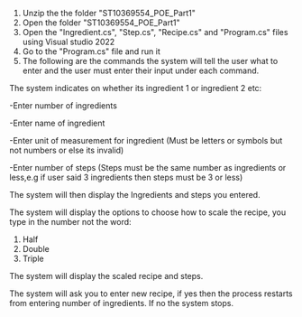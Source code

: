 1. Unzip the the folder "ST10369554_POE_Part1"
2. Open the folder "ST10369554_POE_Part1"
3. Open the "Ingredient.cs", "Step.cs", "Recipe.cs" and "Program.cs" files using Visual studio 2022
4. Go to the "Program.cs" file and run it
5. The following are the commands the system will tell the user what to enter and the user must enter their 
input under each command.

The system indicates on whether its ingredient 1 or ingredient 2 etc:

-Enter number of ingredients

-Enter name of ingredient

-Enter unit of measurement for ingredient (Must be letters or symbols but not numbers or else its invalid)

-Enter number of steps (Steps must be the same number as ingredients or less,e.g if user said 3 ingredients then steps must be 3 or less)

The system will then display the Ingredients and steps you entered.

The system will display the options to choose how to scale the recipe, you type in the number not the word:
1. Half
2. Double
3. Triple

The system will display the scaled recipe and steps.

The system will ask you to enter new recipe, if yes then the process restarts from entering number of ingredients.
If no the system stops.
